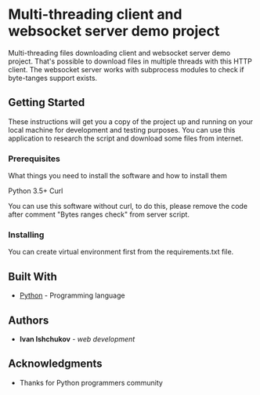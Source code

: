 # Multi-threading client and websocket server demo project

Multi-threading files downloading client and websocket server demo project. That's possible to download files in multiple threads with this HTTP client. The websocket server works with subprocess modules to check if byte-tanges support exists.

## Getting Started

These instructions will get you a copy of the project up and running on your local machine for development and testing purposes.
You can use this application to research the script and download some files from internet.

### Prerequisites

What things you need to install the software and how to install them

Python 3.5+
Curl

You can use this software without curl, to do this, please remove the code after comment "Bytes ranges check" from server script.

### Installing

You can create virtual environment first from the requirements.txt file. 

## Built With

* [Python](https://www.python.org/) - Programming language

## Authors

* **Ivan Ishchukov** - *web development*

## Acknowledgments

* Thanks for Python programmers community
 
